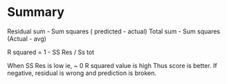 # Summary
Residual sum - Sum squares ( predicted - actual)
Total sum - Sum squares (Actual - avg)

R squared = 1 - SS Res / Ss tot 

When SS Res is low ie, ~ 0 R squared value is high Thus score is better. If negative, residual is wrong and prediction is broken.